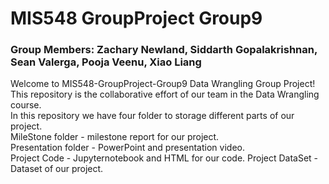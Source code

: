 # MIS548 GroupProject Group9
### Group Members: Zachary Newland, Siddarth Gopalakrishnan, Sean Valerga, Pooja Veenu, Xiao Liang
 Welcome to MIS548-GroupProject-Group9 Data Wrangling Group Project! This repository is the collaborative effort of our team in the Data Wrangling course.  
 In this repository we have four folder to storage different parts of our project.  
 MileStone folder -  milestone report for our project.  
 Presentation folder -  PowerPoint and presentation video.  
 Project Code - Jupyternotebook and HTML for our code. 
 Project DataSet - Dataset of our project. 

